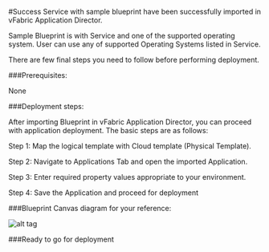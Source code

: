 #Success
Service with sample blueprint have been successfully imported in vFabric Application Director. 

Sample Blueprint is with Service and one of the supported operating system. User can use any of supported Operating Systems listed in Service. 

There are few final steps you need to follow before performing deployment.


###Prerequisites:

None

###Deployment steps:

After importing Blueprint in vFabric Application Director, you can proceed with application deployment. The basic steps are as follows:

Step 1: Map the logical template with Cloud  template (Physical Template).

Step 2: Navigate to Applications Tab and open the imported Application.

Step 3: Enter required property values appropriate to your environment.

Step 4: Save the Application and proceed for deployment


###Blueprint Canvas diagram for your reference: 

![alt tag](https://raw.github.com/vmware-applicationdirector/solutions-import-beta/VMware-vFabric-GemFire6_6-Service-50/VMware-vFabric-GemFire-6.6-Service-Canvas.png)

###Ready to go for deployment




 








